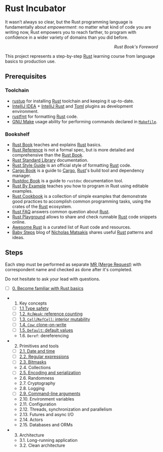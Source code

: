 Rust Incubator
==============

>>>
It wasn’t always so clear, but the Rust programming language is fundamentally about _empowerment_: no matter what kind of code you are writing now, Rust empowers you to reach farther, to program with confidence in a wider variety of domains than you did before.
_<div align="right">Rust Book's Foreword</div>_
>>>

This project represents a step-by-step [Rust] learning course from language basics to production use.




## Prerequisites


### Toolchain

- [rustup] for installing [Rust] toolchain and keeping it up-to-date.
- [IntelliJ IDEA] + [IntelliJ Rust] and [Toml][IntelliJ Toml] plugins as development environment.
- [rustfmt] for formatting [Rust] code.
- [GNU Make][Make] usage ability for performing commands declared in [`Makefile`].


### Bookshelf

- [Rust Book] teaches and explains [Rust] basics.
- [Rust Reference] is not a formal spec, but is more detailed and comprehensive than the [Rust Book].
- [Rust Standard Library] documentation.
- [Rust Style Guide] is an official style of formatting [Rust] code.
- [Cargo Book] is a guide to [Cargo], [Rust]'s build tool and dependency manager.
- [Rustdoc Book] is a guide to `rustdoc` documentation tool.
- [Rust By Example] teaches you how to program in Rust using editable examples.
- [Rust Cookbook] is a collection of simple examples that demonstrate good practices to accomplish common programming tasks, using the crates of the [Rust] ecosystem.
- [Rust FAQ] answers common question about [Rust].
- [Rust Playground] allows to share and check runnable [Rust] code snippets online.
- [Awesome Rust] is a curated list of Rust code and resources.
- [Baby Steps] blog of [Nicholas Matsakis](https://github.com/nikomatsakis) shares useful [Rust] patterns and ideas.




## Steps

Each step must be performed as separate [MR (Merge Request)][MR] with correspondent name and checked as done after it's completed.

Do not hesitate to ask your lead with questions.

- [ ] [0. Become familiar with Rust basics][Step 0]
- 1. Key concepts
    - [ ] [1.1 Type safety][Step 1.1]
    - [ ] [1.2. `Rc`/`Weak`: reference counting][Step 1.2]
    - [ ] [1.3. `Cell`/`RefCell`: interior mutability][Step 1.3]
    - [ ] [1.4. `Cow`: clone-on-write][Step 1.4]
    - [ ] [1.5. `Default`: default values][Step 1.5]
    - 1.6. `Deref`: dereferencing
- 2. Primitives and tools
    - [ ] [2.1. Date and time][Step 2.1]
    - [ ] [2.2. Regular expressions][Step 2.2]
    - [ ] [2.3. Bitmasks][Step 2.3]
    - 2.4. Collections
    - [ ] [2.5. Encoding and serialization][Step 2.5]
    - 2.6. Randomness
    - 2.7. Cryptography
    - 2.8. Logging
    - [ ] [2.9. Command-line arguments][Step 2.9]
    - 2.10. Environment variables
    - 2.11. Configuration
    - 2.12. Threads, synchronization and parallelism
    - 2.13. Futures and async I/O
    - 2.14. Actors
    - 2.15. Databases and ORMs
- 3. Architecture
    - 3.1. Long-running application
    - 3.2. Clean architecture





[Step 0]: 0_basics
[Step 1.1]: 1_key_concepts/1_1_type_safety
[Step 1.2]: 1_key_concepts/1_2_reference_counting
[Step 1.3]: 1_key_concepts/1_3_interior_mutability
[Step 1.4]: 1_key_concepts/1_4_clone_on_write
[Step 1.5]: 1_key_concepts/1_5_default_values
[Step 2.1]: 2_primitives_and_tools/2_1_date_and_time
[Step 2.2]: 2_primitives_and_tools/2_2_regular_expressions
[Step 2.3]: 2_primitives_and_tools/2_3_bitmasks
[Step 2.5]: 2_primitives_and_tools/2_5_encoding_and_serialization
[Step 2.9]: 2_primitives_and_tools/2_9_command_line_arguments

[`Makefile`]: Makefile

[Awesome Rust]: https://github.com/rust-unofficial/awesome-rust
[Baby Steps]: http://smallcultfollowing.com/babysteps
[Cargo]: https://github.com/rust-lang/cargo
[Cargo Book]: https://doc.rust-lang.org/cargo
[Make]: https://www.gnu.org/software/make
[MR]: https://docs.gitlab.com/ce/user/project/merge_requests
[IntelliJ IDEA]: https://www.jetbrains.com/idea
[IntelliJ Rust]: https://intellij-rust.github.io
[IntelliJ Toml]: https://plugins.jetbrains.com/plugin/8195-toml
[Rust]: https://www.rust-lang.org
[Rust Book]: https://doc.rust-lang.org/book
[Rust By Example]: https://doc.rust-lang.org/rust-by-example
[Rust Cookbook]: https://rust-lang-nursery.github.io/rust-cookbook
[Rust FAQ]: https://www.rust-lang.org/faq.html
[Rust Playground]: https://play.rust-lang.org
[Rust Reference]: https://doc.rust-lang.org/reference
[Rust Standard Library]: https://doc.rust-lang.org/std
[Rust Style Guide]: https://github.com/rust-lang-nursery/fmt-rfcs/blob/master/guide/guide.md
[rustfmt]: https://github.com/rust-lang-nursery/rustfmt
[Rustdoc Book]: https://doc.rust-lang.org/rustdoc
[rustup]: https://rustup.rs
